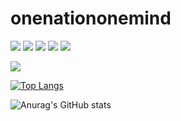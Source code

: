 # onenationonemind
 <img src="https://img.shields.io/badge/TypeScript-3178C6?style=flat&logo=TypeScript&logoColor=white"/> <img src="https://img.shields.io/badge/Python-512BD4?style=flat&logo=Python&logoColor=white"/> <img src="https://img.shields.io/badge/Javascript-0094F5?style=flat&logo=Javascript&logoColor=white"/> <img src="https://img.shields.io/badge/C-004088?style=flat&logo=C&logoColor=white"/> <img src="https://img.shields.io/badge/React-B7178C?style=flat&logo=React&logoColor=white"/>

<a href="https://hits.seeyoufarm.com"><img src="https://hits.seeyoufarm.com/api/count/incr/badge.svg?url=https%3A%2F%2Fgithub.com%2Fgjbae1212%2Fhit-counter"/></a>                        

[![Top Langs](https://github-readme-stats.vercel.app/api/top-langs/?username=onenationonemind1&langs_count=8)](https://github.com/깃허브아이디/github-readme-stats)

![Anurag's GitHub stats](https://github-readme-stats.vercel.app/api?username=onenationonemind1&show_icons=true&theme=radical)

